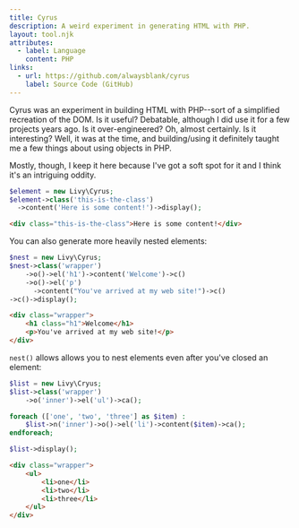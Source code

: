 ```yaml
---
title: Cyrus
description: A weird experiment in generating HTML with PHP.
layout: tool.njk
attributes:
  - label: Language
    content: PHP
links:
  - url: https://github.com/alwaysblank/cyrus
    label: Source Code (GitHub)
---
```


Cyrus was an experiment in building HTML with PHP--sort of a simplified recreation of the DOM.
Is it useful? Debatable, although I did use it for a few projects years ago.
Is it over-engineered? Oh, almost certainly.
Is it interesting? Well, it was at the time, and building/using it definitely taught me a few things about using objects in PHP.

Mostly, though, I keep it here because I've got a soft spot for it and I think it's an intriguing oddity.


```php
$element = new Livy\Cyrus;
$element->class('this-is-the-class')
  ->content('Here is some content!')->display();
```

```html
<div class="this-is-the-class">Here is some content!</div>
```

You can also generate more heavily nested elements:

```php
$nest = new Livy\Cyrus;
$nest->class('wrapper')
    ->o()->el('h1')->content('Welcome')->c()
    ->o()->el('p')
      ->content("You've arrived at my web site!")->c()
->c()->display();
```

```html
<div class="wrapper">
    <h1 class="h1">Welcome</h1>
    <p>You've arrived at my web site!</p>
</div>
```

`nest()` allows allows you to nest elements even after you've closed an element:

```php
$list = new Livy\Cryus;
$list->class('wrapper')
    ->o('inner')->el('ul')->ca();

foreach (['one', 'two', 'three'] as $item) :
    $list->n('inner')->o()->el('li')->content($item)->ca();
endforeach;

$list->display();
```

```html
<div class="wrapper">
	<ul>
		<li>one</li>
		<li>two</li>
		<li>three</li>
	</ul>
</div>
```
